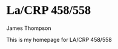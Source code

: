 <html>

<head>

<title>LA/CRP 458/558</title>

<h1>La/CRP 458/558</h1>

<style>

body {color: black;}
h1 {font-family: times new roman;
	font-size: 32px;
	color: black}

</style>

<body>

<p>
James Thompson
	</p>
	
<p>
	This is my homepage for LA/CRP 458/558
	</p>

</head>

</body>

</html>
